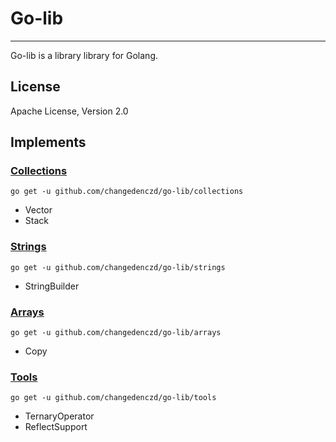 # Go-lib

---

Go-lib is a library library for Golang.

## License

Apache License, Version 2.0

## Implements

### [Collections](./collections)

```shell
go get -u github.com/changedenczd/go-lib/collections
```

* Vector
* Stack

### [Strings](./strings)

```shell
go get -u github.com/changedenczd/go-lib/strings
```

* StringBuilder

### [Arrays](./arrays)

```shell
go get -u github.com/changedenczd/go-lib/arrays
```

* Copy

### [Tools](./tools)

```shell
go get -u github.com/changedenczd/go-lib/tools
```

* TernaryOperator
* ReflectSupport
